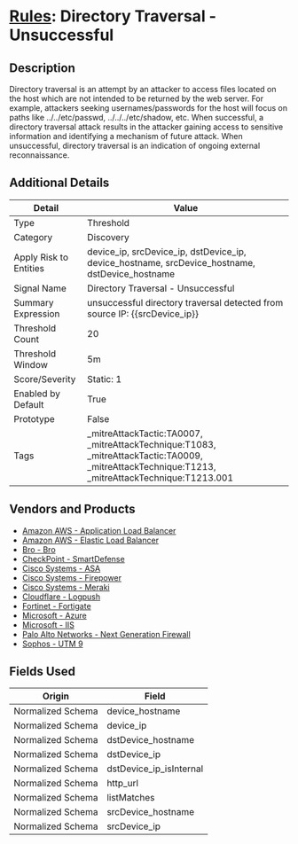 # [Rules](README.md): Directory Traversal - Unsuccessful

## Description
Directory traversal is an attempt by an attacker to access files located on the host which are not intended to be returned by the web server. For example, attackers seeking usernames/passwords for the host will focus on paths like ../../etc/passwd, ../../../etc/shadow, etc. When successful, a directory traversal attack results in the attacker gaining access to sensitive information and identifying a mechanism of future attack. When unsuccessful, directory traversal is an indication of ongoing external reconnaissance.

## Additional Details
|Detail|Value|
|----|----|
|Type|Threshold|
|Category|Discovery|
|Apply Risk to Entities|device_ip, srcDevice_ip, dstDevice_ip, device_hostname, srcDevice_hostname, dstDevice_hostname|
|Signal Name|Directory Traversal - Unsuccessful|
|Summary Expression|unsuccessful directory traversal detected from source IP: {{srcDevice_ip}}|
|Threshold Count|20|
|Threshold Window|5m|
|Score/Severity|Static: 1|
|Enabled by Default|True|
|Prototype|False|
|Tags|_mitreAttackTactic:TA0007, _mitreAttackTechnique:T1083, _mitreAttackTactic:TA0009, _mitreAttackTechnique:T1213, _mitreAttackTechnique:T1213.001|
## Vendors and Products
- [Amazon AWS - Application Load Balancer](../products/5bb9e0b3-8d57-4b10-8952-0b6ffe91b599.md)
- [Amazon AWS - Elastic Load Balancer](../products/59a3cd41-b6d2-4ab7-a0ff-6d5abd14ac43.md)
- [Bro - Bro](../products/37C866BF-72E1-470A-9072-EDB908F56951.md)
- [CheckPoint - SmartDefense](../products/2b82e665-bdde-474a-ae29-4f0f76598556.md)
- [Cisco Systems - ASA](../products/be4f7473-fe69-4311-8859-3561900060bf.md)
- [Cisco Systems - Firepower](../products/da9e05a5-3fd3-46a7-a107-ae03c01e3f5a.md)
- [Cisco Systems - Meraki](../products/724c9add-8cd9-4013-b9e1-a907b96da426.md)
- [Cloudflare - Logpush](../products/c2503fcc-ef30-4e40-bb32-0bf47151b140.md)
- [Fortinet - Fortigate](../products/c57e2c85-4fc1-4fb7-8fa1-dbc5235231ad.md)
- [Microsoft - Azure](../products/a1225af5-e778-4068-a9a2-47da93d1ff24.md)
- [Microsoft - IIS](../products/fca8785d-4823-4442-86b2-8acbaa176da4.md)
- [Palo Alto Networks - Next Generation Firewall](../products/46f5fa2c-1a62-4692-82ad-ed87800a0adb.md)
- [Sophos - UTM 9](../products/0fb003bc-8383-442f-8f3d-afcfbaefe617.md)


## Fields Used

|Origin|Field|
|----|----|
|Normalized Schema|device_hostname|
|Normalized Schema|device_ip|
|Normalized Schema|dstDevice_hostname|
|Normalized Schema|dstDevice_ip|
|Normalized Schema|dstDevice_ip_isInternal|
|Normalized Schema|http_url|
|Normalized Schema|listMatches|
|Normalized Schema|srcDevice_hostname|
|Normalized Schema|srcDevice_ip|


